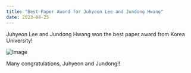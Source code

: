 ```yaml
---
title: "Best Paper Award for Juhyeon Lee and Jundong Hwang"
date: 2023-08-25
---
```


Juhyeon Lee and Jundong Hwang won the best paper award from Korea University!

![Image](//bspl.korea.ac.kr/Board/Lab_News/2023/2023_08_25_BestPaperAward_JuhyeonLee_JundongHwang.jpg)

Many congratulations, Juhyeon and Jundong!!
